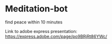 # Meditation-bot
find peace within 10 minutes

Link to adobe express presentation: https://express.adobe.com/page/po9BRjRt86YWc/
